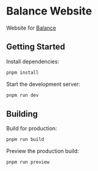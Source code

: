 # Balance Website

Website for [Balance](https://github.com/jonahclarsen/Balance)

## Getting Started

Install dependencies:

```bash
pnpm install
```

Start the development server:

```bash
pnpm run dev
```

## Building

Build for production:

```bash
pnpm run build
```

Preview the production build:

```bash
pnpm run preview
```
